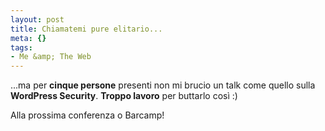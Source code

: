 ```yaml
--- 
layout: post
title: Chiamatemi pure elitario...
meta: {}
tags: 
- Me &amp; The Web
---
```

...ma per **cinque persone** presenti non mi brucio un talk come quello sulla **WordPress Security**. **Troppo lavoro** per buttarlo così :)  
  
Alla prossima conferenza o Barcamp! 
